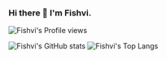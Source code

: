 ### Hi there 👋  I'm Fishvi.

![Fishvi's Profile views](https://komarev.com/ghpvc/?username=fishvi&color=blue)

![Fishvi's GitHub stats](https://github-readme-stats.vercel.app/api?username=fishvi&theme=github_dark&include_all_commits=true&hide_title=true&hide_rank=true)
![Fishvi's Top Langs](https://github-readme-stats.vercel.app/api/top-langs/?username=fishvi&layout=compact&theme=github_dark)

<!--
**fishvi/fishvi** is a ✨ _special_ ✨ repository because its `README.md` (this file) appears on your GitHub profile.

Here are some ideas to get you started:

- 🔭 I’m currently working on ...
- 🌱 I’m currently learning ...
- 👯 I’m looking to collaborate on ...
- 🤔 I’m looking for help with ...
- 💬 Ask me about ...
- 📫 How to reach me: ...
- 😄 Pronouns: ...
- ⚡ Fun fact: ...
-->
